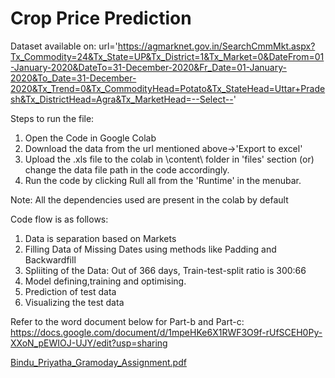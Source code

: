# Crop Price Prediction

Dataset available on:
url='https://agmarknet.gov.in/SearchCmmMkt.aspx?Tx_Commodity=24&Tx_State=UP&Tx_District=1&Tx_Market=0&DateFrom=01-January-2020&DateTo=31-December-2020&Fr_Date=01-January-2020&To_Date=31-December-2020&Tx_Trend=0&Tx_CommodityHead=Potato&Tx_StateHead=Uttar+Pradesh&Tx_DistrictHead=Agra&Tx_MarketHead=--Select--'

Steps to run the file:
1. Open the Code in Google Colab
2. Download the data from the url mentioned above->'Export to excel'
3. Upload the .xls file to the colab in \content\ folder in 'files' section (or) change the data file path in the code accordingly.
4. Run the code by clicking Rull all from the 'Runtime' in the menubar.

Note: All the dependencies used are present in the colab by default

Code flow is as follows:
1. Data is separation based on Markets
2. Filling Data of Missing Dates using methods like Padding and Backwardfill
3. Spliiting of the Data: Out of 366 days, Train-test-split ratio is 300:66
4. Model defining,training and optimising.
5. Prediction of test data
6. Visualizing the test data

Refer to the word document below for Part-b and Part-c:
https://docs.google.com/document/d/1mpeHKe6X1RWF3O9f-rUfSCEH0Py-XXoN_pEWIOJ-UJY/edit?usp=sharing

[Bindu_Priyatha_Gramoday_Assignment.pdf](https://github.com/bpriyatha/Gramoday_Assignment/files/6415839/Bindu_Priyatha_Gramoday_Assignment.pdf)
